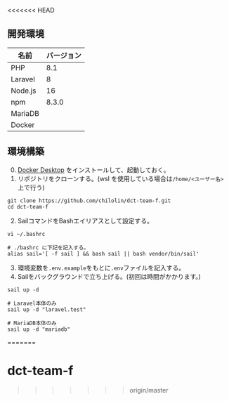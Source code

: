 <<<<<<< HEAD
## 開発環境
| 名前 | バージョン |
| --- | --- |
| PHP | 8.1 |
| Laravel | 8 |
| Node.js | 16 |
| npm | 8.3.0 |
| MariaDB | |
| Docker | |

## 環境構築
0. [Docker Desktop](https://docs.docker.com/desktop/windows/wsl/) をインストールして、起動しておく。
1. リポジトリをクローンする。(wsl を使用している場合は`/home/<ユーザー名>`上で行う)
```
git clone https://github.com/chilolin/dct-team-f.git
cd dct-team-f
```
2. SailコマンドをBashエイリアスとして設定する。
```
vi ~/.bashrc

# ./bashrc に下記を記入する。
alias sail='[ -f sail ] && bash sail || bash vendor/bin/sail'
```
3. 環境変数を`.env.example`をもとに`.env`ファイルを記入する。
4. Sailをバックグラウンドで立ち上げる。(初回は時間がかかります。)
```
sail up -d

# Laravel本体のみ
sail up -d "laravel.test"

# MariaDB本体のみ
sail up -d "mariadb"
```


=======
# dct-team-f
>>>>>>> origin/master
